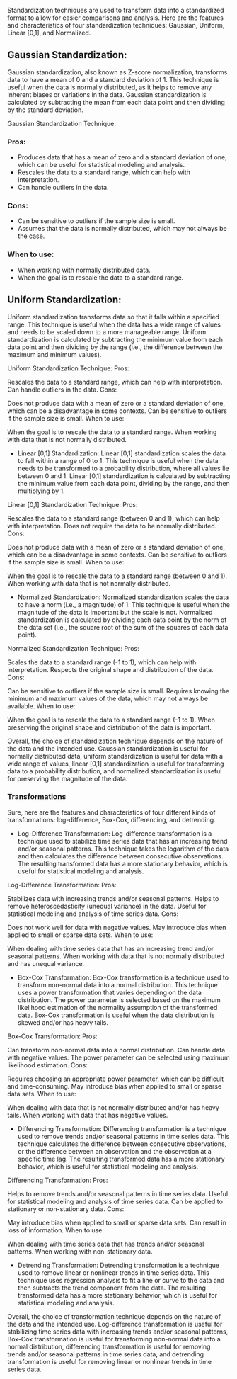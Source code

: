 Standardization techniques are used to transform data into a standardized format to allow for easier comparisons and analysis. Here are the features and characteristics of four standardization techniques: Gaussian, Uniform, Linear [0,1], and Normalized.

## Gaussian Standardization:
Gaussian standardization, also known as Z-score normalization, transforms data to have a mean of 0 and a standard deviation of 1. This technique is useful when the data is normally distributed, as it helps to remove any inherent biases or variations in the data. Gaussian standardization is calculated by subtracting the mean from each data point and then dividing by the standard deviation.

Gaussian Standardization Technique:
### Pros:

* Produces data that has a mean of zero and a standard deviation of one, which can be useful for statistical modeling and analysis.
* Rescales the data to a standard range, which can help with interpretation.
* Can handle outliers in the data.
### Cons:

* Can be sensitive to outliers if the sample size is small.
* Assumes that the data is normally distributed, which may not always be the case.
### When to use:

* When working with normally distributed data.
* When the goal is to rescale the data to a standard range.

## Uniform Standardization:
Uniform standardization transforms data so that it falls within a specified range. This technique is useful when the data has a wide range of values and needs to be scaled down to a more manageable range. Uniform standardization is calculated by subtracting the minimum value from each data point and then dividing by the range (i.e., the difference between the maximum and minimum values).

Uniform Standardization Technique:
Pros:

Rescales the data to a standard range, which can help with interpretation.
Can handle outliers in the data.
Cons:

Does not produce data with a mean of zero or a standard deviation of one, which can be a disadvantage in some contexts.
Can be sensitive to outliers if the sample size is small.
When to use:

When the goal is to rescale the data to a standard range.
When working with data that is not normally distributed.

* Linear [0,1] Standardization:
Linear [0,1] standardization scales the data to fall within a range of 0 to 1. This technique is useful when the data needs to be transformed to a probability distribution, where all values lie between 0 and 1. Linear [0,1] standardization is calculated by subtracting the minimum value from each data point, dividing by the range, and then multiplying by 1.

Linear [0,1] Standardization Technique:
Pros:

Rescales the data to a standard range (between 0 and 1), which can help with interpretation.
Does not require the data to be normally distributed.
Cons:

Does not produce data with a mean of zero or a standard deviation of one, which can be a disadvantage in some contexts.
Can be sensitive to outliers if the sample size is small.
When to use:

When the goal is to rescale the data to a standard range (between 0 and 1).
When working with data that is not normally distributed.

* Normalized Standardization:
Normalized standardization scales the data to have a norm (i.e., a magnitude) of 1. This technique is useful when the magnitude of the data is important but the scale is not. Normalized standardization is calculated by dividing each data point by the norm of the data set (i.e., the square root of the sum of the squares of each data point).

Normalized Standardization Technique:
Pros:

Scales the data to a standard range (-1 to 1), which can help with interpretation.
Respects the original shape and distribution of the data.
Cons:

Can be sensitive to outliers if the sample size is small.
Requires knowing the minimum and maximum values of the data, which may not always be available.
When to use:

When the goal is to rescale the data to a standard range (-1 to 1).
When preserving the original shape and distribution of the data is important.

Overall, the choice of standardization technique depends on the nature of the data and the intended use. Gaussian standardization is useful for normally distributed data, uniform standardization is useful for data with a wide range of values, linear [0,1] standardization is useful for transforming data to a probability distribution, and normalized standardization is useful for preserving the magnitude of the data.

### Transformations

Sure, here are the features and characteristics of four different kinds of transformations: log-difference, Box-Cox, differencing, and detrending.

* Log-Difference Transformation:
Log-difference transformation is a technique used to stabilize time series data that has an increasing trend and/or seasonal patterns. This technique takes the logarithm of the data and then calculates the difference between consecutive observations. The resulting transformed data has a more stationary behavior, which is useful for statistical modeling and analysis.

Log-Difference Transformation:
Pros:

Stabilizes data with increasing trends and/or seasonal patterns.
Helps to remove heteroscedasticity (unequal variance) in the data.
Useful for statistical modeling and analysis of time series data.
Cons:

Does not work well for data with negative values.
May introduce bias when applied to small or sparse data sets.
When to use:

When dealing with time series data that has an increasing trend and/or seasonal patterns.
When working with data that is not normally distributed and has unequal variance.

* Box-Cox Transformation:
Box-Cox transformation is a technique used to transform non-normal data into a normal distribution. This technique uses a power transformation that varies depending on the data distribution. The power parameter is selected based on the maximum likelihood estimation of the normality assumption of the transformed data. Box-Cox transformation is useful when the data distribution is skewed and/or has heavy tails.

Box-Cox Transformation:
Pros:

Can transform non-normal data into a normal distribution.
Can handle data with negative values.
The power parameter can be selected using maximum likelihood estimation.
Cons:

Requires choosing an appropriate power parameter, which can be difficult and time-consuming.
May introduce bias when applied to small or sparse data sets.
When to use:

When dealing with data that is not normally distributed and/or has heavy tails.
When working with data that has negative values.

* Differencing Transformation:
Differencing transformation is a technique used to remove trends and/or seasonal patterns in time series data. This technique calculates the difference between consecutive observations, or the difference between an observation and the observation at a specific time lag. The resulting transformed data has a more stationary behavior, which is useful for statistical modeling and analysis.

Differencing Transformation:
Pros:

Helps to remove trends and/or seasonal patterns in time series data.
Useful for statistical modeling and analysis of time series data.
Can be applied to stationary or non-stationary data.
Cons:

May introduce bias when applied to small or sparse data sets.
Can result in loss of information.
When to use:

When dealing with time series data that has trends and/or seasonal patterns.
When working with non-stationary data.

* Detrending Transformation:
Detrending transformation is a technique used to remove linear or nonlinear trends in time series data. This technique uses regression analysis to fit a line or curve to the data and then subtracts the trend component from the data. The resulting transformed data has a more stationary behavior, which is useful for statistical modeling and analysis.



Overall, the choice of transformation technique depends on the nature of the data and the intended use. Log-difference transformation is useful for stabilizing time series data with increasing trends and/or seasonal patterns, Box-Cox transformation is useful for transforming non-normal data into a normal distribution, differencing transformation is useful for removing trends and/or seasonal patterns in time series data, and detrending transformation is useful for removing linear or nonlinear trends in time series data.
